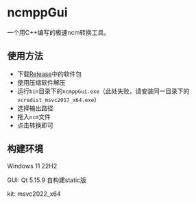 # ncmppGui

一个用C++编写的极速ncm转换工具。

## 使用方法

- 下载[Release](https://github.com/Majjcom/ncmppGui/releases/latest)中的软件包
- 使用压缩软件解压
- 运行`bin`目录下的`ncmppGui.exe`（此处失败，请安装同一目录下的`vcredist_msvc2017_x64.exe`）
- 选择输出路径
- 拖入`ncm`文件
- 点击转换即可

## 构建环境

Windows 11 22H2

GUI: Qt 5.15.9 自构建static版

kit: msvc2022_x64